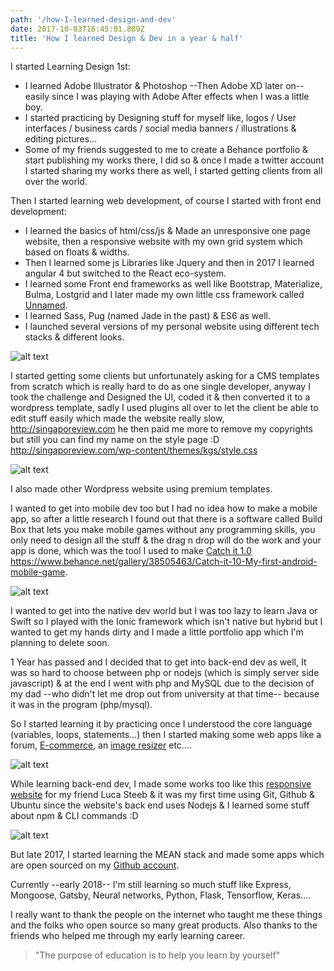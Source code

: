 ```yaml
---
path: '/how-I-learned-design-and-dev'
date: 2017-10-03T16:45:01.889Z
title: 'How I learned Design & Dev in a year & half'
---
```


I started Learning Design 1st:

* I learned Adobe Illustrator & Photoshop --Then Adobe XD later on-- easily since I was playing with Adobe After effects when I was a little boy.
* I started practicing by Designing stuff for myself like, logos / User interfaces / business cards / social media banners / illustrations & editing pictures…
* Some of my friends suggested to me to create a Behance portfolio & start publishing my works there, I did so & once I made a twitter account I started sharing my works there as well, I started getting clients from all over the world.

Then I started learning web development, of course I started with front end development:

* I learned the basics of html/css/js & Made an unresponsive one page website, then a responsive website with my own grid system which based on floats & widths.
* Then I learned some js Libraries like Jquery and then in 2017 I learned angular 4 but switched to the React eco-system.
* I learned some Front end frameworks as well like Bootstrap, Materialize, Bulma, Lostgrid and I later made my own little css framework called [Unnamed](https://unnamed.smakosh.com).
* I learned Sass, Pug (named Jade in the past) & ES6 as well.
* I launched several versions of my personal website using different tech stacks & different looks.

![alt text](https://cdn-images-1.medium.com/max/800/1*JzhXIuh7B8gFQtDp5BuAjA.jpeg "One of the designs")

I started getting some clients but unfortunately asking for a CMS templates from scratch which is really hard to do as one single developer, anyway I took the challenge and Designed the UI, coded it & then converted it to a wordpress template, sadly I used plugins all over to let the client be able to edit stuff easily which made the website really slow, http://singaporeview.com he then paid me more to remove my copyrights but still you can find my name on the style page :D http://singaporeview.com/wp-content/themes/kgs/style.css

![alt text](https://cdn-images-1.medium.com/max/800/1*Zbvj_pZDOGgu4VqaQJkYNg.jpeg "When one of your clients removes ur name on the copyrights on the footer & forgets to remove it on the style page 😂😂😂")

I also made other Wordpress website using premium templates.

I wanted to get into mobile dev too but I had no idea how to make a mobile app, so after a little research I found out that there is a software called Build Box that lets you make mobile games without any programming skills, you only need to design all the stuff & the drag n drop will do the work and your app is done, which was the tool I used to make [Catch it 1.0](https://play.google.com/store/apps/details?id=com.smakosh.atchit) https://www.behance.net/gallery/38505463/Catch-it-10-My-first-android-mobile-game.

![alt text](https://cdn-images-1.medium.com/max/800/1*R4syaM9vvhYU5jOuGOi3tA.jpeg)

I wanted to get into the native dev world but I was too lazy to learn Java or Swift so I played with the Ionic framework which isn't native but hybrid but I wanted to get my hands dirty and I made a little portfolio app which I'm planning to delete soon.

1 Year has passed and I decided that to get into back-end dev as well, It was so hard to choose between php or nodejs (which is simply server side javascript) & at the end I went with php and MySQL due to the decision of my dad --who didn't let me drop out from university at that time-- because it was in the program (php/mysql).

So I started learning it by practicing once I understood the core language (variables, loops, statements...) then I started making some web apps like a forum, [E-commerce](https://github.com/smakosh/Smartshop), an [image resizer](https://github.com/smakosh/image-resizer) etc....

![alt text](https://cdn-images-1.medium.com/max/800/1*rX69Pjp1RWjQVU55qNYh-g.jpeg)

While learning back-end dev, I made some works too like this [responsive website](https://luca-steeb.com) for my friend Luca Steeb  & it was my first time using Git, Github & Ubuntu since the website's back end uses Nodejs & I learned some stuff about npm & CLI commands :D

![alt text](https://cdn-images-1.medium.com/max/800/1*YkrpVt0x-sp8RF8KlpmK4Q.jpeg)

But late 2017, I started learning the MEAN stack and made some apps which are open sourced on my [Github account](https://github.com/smakosh).

Currently --early 2018-- I'm still learning so much stuff like Express, Mongoose, Gatsby, Neural networks, Python, Flask, Tensorflow, Keras....

I really want to thank the people on the internet who taught me these things and the folks who open source so many great products. Also thanks to the friends who helped me through my early learning career.

> "The purpose of education is to help you learn by yourself"